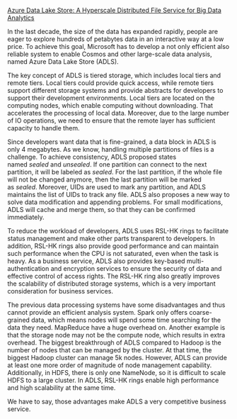 [Azure Data Lake Store: A Hyperscale Distributed File Service for Big Data Analytics](https://dl.acm.org/doi/10.1145/3035918.3056100)

In the last decade, the size of the data has expanded rapidly, people are eager to explore hundreds of petabytes data in an interactive way at a low price. To achieve this goal, Microsoft has to develop a not only efficient also reliable system to enable Cosmos and other large-scale data analysis, named Azure Data Lake Store (ADLS).

The key concept of ADLS is tiered storage, which includes local tiers and remote tiers. Local tiers could provide quick access, while remote tiers support different storage systems and provide abstracts for developers to support their development environments. Local tiers are located on the computing nodes, which enable computing without downloading. That accelerates the processing of local data. Moreover, due to the large number of IO operations, we need to ensure that the remote layer has sufficient capacity to handle them.

Since developers want data that is fine-grained, a data block in ADLS is only 4 megabytes. As we know, handling multiple partitions of files is a challenge. To achieve consistency, ADLS proposed states named _sealed_ and _unsealed_. If one partition can connect to the next partition, it will be labeled as _sealed_. For the last partition, if the whole file will not be changed anymore, then the last partition will be marked as _sealed_. Moreover, UIDs are used to mark any partition, and ADLS maintains the list of UIDs to track any file. ADLS also proposes a new way to solve data modification and appending problems. For small modifications, ADLS will cache and merge them, so that they can be confirmed immediately.

To reduce the workload of developers, ADLS uses RSL-HK rings to facilitate status management and make other parts transparent to developers. In addition, RSL-HK rings also provide good performance and can maintain such performance when the CPU is not saturated, even when the task is heavy. As a business service, ADLS also provides key-based multi-authentication and encryption services to ensure the security of data and effective control of access rights. The RSL-HK ring also greatly improves the scalability of distributed storage systems, which is a very important consideration for business services.

The previous data processing systems have some disadvantages and thus cannot provide an efficient analysis system. Spark only offers coarse-grained data, which means nodes will spend some time searching for the data they need. MapReduce have a huge overhead on. Another example is that the storage node may not be the compute node, which results in extra overhead. The biggest breakthrough of ADLS compared to Hadoop is the number of nodes that can be managed by the cluster. At that time, the biggest Hadoop cluster can manage 5k nodes. However, ADLS can provide at least one more order of magnitude of node management capability. Additionally, in HDFS, there is only one NameNode, so it is difficult to scale HDFS to a large cluster. In ADLS, RSL-HK rings enable high performance and high scalability at the same time.

We have to say, those advantages make ADLS a very competitive business service.